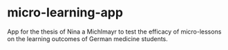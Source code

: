 # micro-learning-app
App for the thesis of Nina a Michlmayr to test the efficacy of micro-lessons on the learning outcomes of German medicine students.

